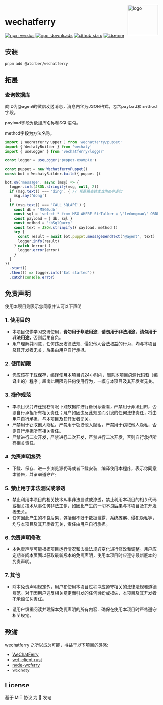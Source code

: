 <img src="https://api.iconify.design/unjs:automd.svg" alt="logo" width="100" height="100" align="right" />

# wechatferry

[![npm version][npm-version-src]][npm-version-href]
[![npm downloads][npm-downloads-src]][npm-downloads-href]
[![github stars][github-stars-src]][github-stars-href]
[![License][license-src]][license-href]

## 安装

```bash
pnpm add @atorber/wechatferry
```

## 拓展

### 查询数据库

向ID为@agent的微信发送消息，消息内容为JSON格式，包含payload和method字段。

payload字段为数据库名称和SQL语句。

method字段为方法名称。


```ts
import { WechatferryPuppet } from 'wechatferry/puppet'
import { WechatyBuilder } from 'wechaty'
import { useLogger } from 'wechatferry/logger'

const logger = useLogger('puppet-example')

const puppet = new WechatferryPuppet()
const bot = WechatyBuilder.build({ puppet })

bot.on('message', async (msg) => {
  logger.info(JSON.stringify(msg, null, 2))
  if (msg.text() === 'ding') { // 将逻辑表达式改为条件语句
    msg.say('dong')
  }
  if (msg.text() === 'CALL_SQLAPI') {
    const db = 'MSG0.db'
    const sql = 'select * from MSG WHERE StrTalker = \"ledongmao\" ORDER BY CreateTime DESC LIMIT 10;'
    const payload = { db, sql }
    const method = 'dbSqlQuery'
    const text = JSON.stringify({ payload, method })
    try {
      const result = await bot.puppet.messageSendText('@agent', text)
      logger.info(result)
    } catch (error) {
      logger.error(error)
    }
  }
})
  .start()
  .then(() => logger.info('Bot started'))
  .catch(console.error)

```

## 免责声明

使用本项目则表示您同意并认可以下声明

### 1. 使用目的

* 本项目仅供学习交流使用，**请勿用于非法用途**，**请勿用于非法用途**，**请勿用于非法用途**，否则后果自负。
* 用户理解并同意，任何违反法律法规、侵犯他人合法权益的行为，均与本项目及其开发者无关，后果由用户自行承担。

### 2. 使用期限

* 您应该在下载保存，编译使用本项目的24小时内，删除本项目的源代码和（编译出的）程序；超出此期限的任何使用行为，一概与本项目及其开发者无关。

### 3. 操作规范

* 本项目仅允许在授权情况下对数据库进行备份与查看，严禁用于非法目的，否则自行承担所有相关责任；用户如因违反此规定而引发的任何法律责任，将由用户自行承担，与本项目及其开发者无关。
* 严禁用于窃取他人隐私，严禁用于窃取他人隐私，严禁用于窃取他人隐私，否则自行承担所有相关责任。
* 严禁进行二次开发，严禁进行二次开发，严禁进行二次开发，否则自行承担所有相关责任。

### 4. 免责声明接受

* 下载、保存、进一步浏览源代码或者下载安装、编译使用本程序，表示你同意本警告，并承诺遵守它;

### 5. 禁止用于非法测试或渗透

* 禁止利用本项目的相关技术从事非法测试或渗透，禁止利用本项目的相关代码或相关技术从事任何非法工作，如因此产生的一切不良后果与本项目及其开发者无关。
* 任何因此产生的不良后果，包括但不限于数据泄露、系统瘫痪、侵犯隐私等，均与本项目及其开发者无关，责任由用户自行承担。

### 6. 免责声明修改

* 本免责声明可能根据项目运行情况和法律法规的变化进行修改和调整。用户应定期查阅本页面以获取最新版本的免责声明，使用本项目时应遵守最新版本的免责声明。

### 7. 其他

* 除本免责声明规定外，用户在使用本项目过程中应遵守相关的法律法规和道德规范。对于因用户违反相关规定而引发的任何纠纷或损失，本项目及其开发者不承担任何责任。

* 请用户慎重阅读并理解本免责声明的所有内容，确保在使用本项目时严格遵守相关规定。

## 致谢

wechatferry 之所以成为可能，得益于以下项目的灵感:

- [WeChatFerry](https://github.com/lich0821/WeChatFerry)
- [wcf-client-rust](https://github.com/lich0821/wcf-client-rust)
- [node-wcferry](https://github.com/stkevintan/node-wcferry)
- [wechaty](https://github.com/wechaty/wechaty)

## License

基于 MIT 协议 为 💖 发电

[npm-version-src]: https://img.shields.io/npm/v/wechatferry?style=flat&colorA=18181B&colorB=c62828
[npm-version-href]: https://npmjs.com/package/wechatferry
[npm-downloads-src]: https://img.shields.io/npm/dw/wechatferry?style=flat&colorA=18181B&colorB=c62828
[npm-downloads-href]: https://npmjs.com/package/wechatferry
[github-stars-src]: https://img.shields.io/github/stars/wechatferry/wechatferry?style=flat&colorA=18181B&colorB=c62828
[github-stars-href]: https://github.com/atorber/wechatferry
[license-src]: https://img.shields.io/github/license/wechatferry/wechatferry.svg?style=flat&colorA=18181B&colorB=c62828
[license-href]: https://github.com/atorber/wechatferry/blob/main/LICENSE
[website-src]: https://img.shields.io/badge/文档-Wcferry-18181B?style=flat&colorA=18181B&colorB=c62828
[website-href]: https://wcferry.netlify.app/
